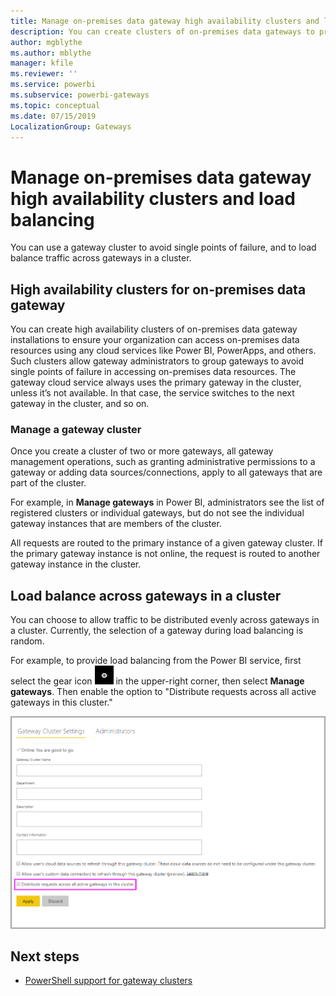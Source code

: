 ```yaml
---
title: Manage on-premises data gateway high availability clusters and load balancing
description: You can create clusters of on-premises data gateways to provide high availability for your enterprise. In addition, you can configure your cluster to provide load balancing over multiple computers.
author: mgblythe
ms.author: mblythe
manager: kfile
ms.reviewer: ''
ms.service: powerbi
ms.subservice: powerbi-gateways
ms.topic: conceptual
ms.date: 07/15/2019
LocalizationGroup: Gateways 
---
```


# Manage on-premises data gateway high availability clusters and load balancing

You can use a gateway cluster to avoid single points of failure, and to load balance traffic across gateways in a cluster.

## High availability clusters for on-premises data gateway

You can create high availability clusters of on-premises data gateway installations to ensure your organization can access on-premises data resources using any cloud services like Power BI, PowerApps, and others. Such clusters allow gateway administrators to group gateways to avoid single points of failure in accessing on-premises data resources. The gateway cloud service always uses the primary gateway in the cluster, unless it’s not available. In that case, the service switches to the next gateway in the cluster, and so on.

### Manage a gateway cluster

Once you create a cluster of two or more gateways, all gateway management operations, such as granting administrative permissions to a gateway or adding data sources/connections, apply to all gateways that are part of the cluster.

For example, in **Manage gateways** in Power BI, administrators see the list of registered clusters or individual gateways, but do not see the individual gateway instances that are members of the cluster.

All requests are routed to the primary instance of a given gateway cluster. If the primary gateway instance is not online, the request is routed to another gateway instance in the cluster.

## Load balance across gateways in a cluster

You can choose to allow traffic to be distributed evenly across gateways in a cluster. Currently, the selection of a gateway during load balancing is random.

For example, to provide load balancing from the Power BI service, first select the gear icon ![Settings gear icon](media/service-gateway-manage/icon-gear.png) in the upper-right corner, then select **Manage gateways**. Then enable the option to "Distribute requests across all active gateways in this cluster."

![Load balance](media/service-gateway-high-availability-clusters/gateway-onprem-loadbalance.png)

## Next steps

* [PowerShell support for gateway clusters](service-gateway-powershell-support.md)


